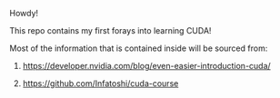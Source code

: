 Howdy!

This repo contains my first forays into learning CUDA!

Most of the information that is contained inside will be sourced from:
1. https://developer.nvidia.com/blog/even-easier-introduction-cuda/

2. https://github.com/Infatoshi/cuda-course